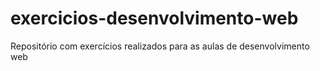 # exercicios-desenvolvimento-web
Repositório com exercícios realizados para as aulas de desenvolvimento web
